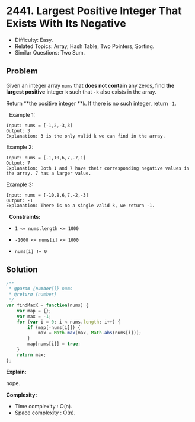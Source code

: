 # 2441. Largest Positive Integer That Exists With Its Negative

- Difficulty: Easy.
- Related Topics: Array, Hash Table, Two Pointers, Sorting.
- Similar Questions: Two Sum.

## Problem

Given an integer array `nums` that **does not contain** any zeros, find **the largest positive** integer `k` such that `-k` also exists in the array.

Return **the positive integer **`k`. If there is no such integer, return `-1`.

 
Example 1:

```
Input: nums = [-1,2,-3,3]
Output: 3
Explanation: 3 is the only valid k we can find in the array.
```

Example 2:

```
Input: nums = [-1,10,6,7,-7,1]
Output: 7
Explanation: Both 1 and 7 have their corresponding negative values in the array. 7 has a larger value.
```

Example 3:

```
Input: nums = [-10,8,6,7,-2,-3]
Output: -1
Explanation: There is no a single valid k, we return -1.
```

 
**Constraints:**


	
- `1 <= nums.length <= 1000`
	
- `-1000 <= nums[i] <= 1000`
	
- `nums[i] != 0`



## Solution

```javascript
/**
 * @param {number[]} nums
 * @return {number}
 */
var findMaxK = function(nums) {
    var map = {};
    var max = -1;
    for (var i = 0; i < nums.length; i++) {
        if (map[-nums[i]]) {
            max = Math.max(max, Math.abs(nums[i]));
        }
        map[nums[i]] = true;
    }
    return max;
};
```

**Explain:**

nope.

**Complexity:**

* Time complexity : O(n).
* Space complexity : O(n).
